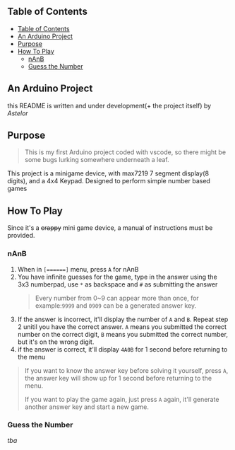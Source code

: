 ## Table of Contents
- [Table of Contents](#table-of-contents)
- [An Arduino Project](#an-arduino-project)
- [Purpose](#purpose)
- [How To Play](#how-to-play)
  - [nAnB](#nanb)
  - [Guess the Number](#guess-the-number)

## An Arduino Project
this README is written and under development(+ the project itself) by *Astelor*

## Purpose
>This is my first Arduino project coded with vscode, so there might be some bugs lurking somewhere underneath a leaf.

This project is a minigame device, with max7219 7 segment display(8 digits), and a 4x4 Keypad. Designed to perform simple number based games

## How To Play
Since it's a ~~crappy~~ mini game device, a manual of instructions must be provided.
### nAnB
1. When in `[======]` menu, press `A` for nAnB
2. You have infinite guesses for the game, type in the answer using the 3x3 numberpad, use `*` as backspace and `#` as submitting the answer
   > Every number from 0~9 can appear more than once, for example:`9999` and `0909` can be a generated answer key.
4. If the answer is incorrect, it'll display the number of `A` and `B`. Repeat step 2 unitil you have the correct answer. `A` means you submitted the correct number on the correct digit, `B` means you submitted the correct number, but it's on the wrong digit.
3. if the answer is correct, it'll display `4A0B` for 1 second before returning to the menu

> If you want to know the answer key before solving it yourself, press `A`, the answer key will show up for 1 second before returning to the menu.
>
> If you want to play the game again, just press `A` again, it'll generate another answer key and start a new game. 
### Guess the Number
*tba*

